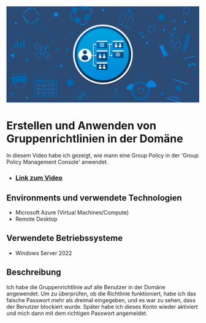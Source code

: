 <p align="center">
<img src="https://github.com/Rajan-IT/Group-Policy/blob/main/group_policy.png" alt="Traffic Examination"/>
</p>

<h1>Erstellen und Anwenden von Gruppenrichtlinien in der Domäne</h1>
In diesem Video habe ich gezeigt, wie mann eine Group Policy in der 'Group Policy Management Console' anwendet. <br />

- ### [Link zum Video](https://drive.google.com/drive/folders/1yB9j25QydvkINn_CHs7v5pViS-lHvy_1?usp=drive_link)

<h2>Environments und verwendete Technologien</h2>

- Microsoft Azure (Virtual Machines/Compute)
- Remote Desktop

<h2>Verwendete Betriebssysteme</h2>

- Windows Server 2022


<h2>Beschreibung</h2>

<p>
Ich habe die Gruppenrichtlinie auf alle Benutzer in der Domäne angewendet. Um zu überprüfen, ob die Richtlinie funktioniert, habe ich das falsche Passwort mehr als dreimal eingegeben, und es war zu sehen, dass der Benutzer blockiert wurde. Später habe ich dieses Konto wieder aktiviert und mich dann mit dem richtigen Passwort angemeldet.
</p>
<br />


